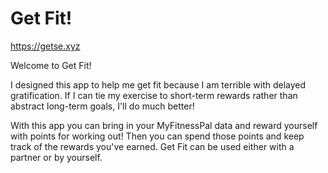 # Get Fit!

https://getse.xyz

Welcome to Get Fit!

I designed this app to help me get fit because I am terrible with delayed gratification. If I can tie my exercise to short-term rewards rather than abstract long-term goals, I'll do much better!

With this app you can bring in your MyFitnessPal data and reward yourself with points for working out! Then you can spend those points and keep track of the rewards you've earned. Get Fit can be used either with a partner or by yourself. 
